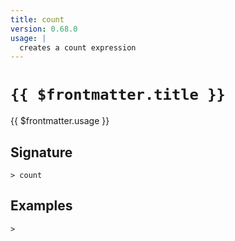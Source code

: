 ```yaml
---
title: count
version: 0.68.0
usage: |
  creates a count expression
---
```


# <code>{{ $frontmatter.title }}</code>

<div style='white-space: pre-wrap;'>{{ $frontmatter.usage }}</div>

## Signature

```> count ```

## Examples


```shell
>
```
